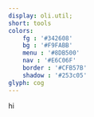 ```yaml
---
display: oli.util;
short: tools
colors:
    fg : '#342608'
    bg : '#F9FABB'
    menu : '#8DB500'
    nav : '#E6C06F'
    border : '#CFB57B'
    shadow : '#253c05'
glyph: cog
---
```



hi